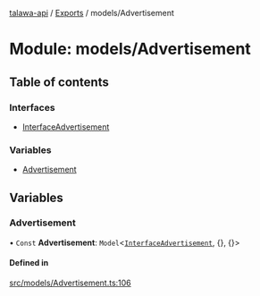 [talawa-api](../README.md) / [Exports](../modules.md) / models/Advertisement

# Module: models/Advertisement

## Table of contents

### Interfaces

- [InterfaceAdvertisement](../interfaces/models_Advertisement.InterfaceAdvertisement.md)

### Variables

- [Advertisement](models_Advertisement.md#advertisement)

## Variables

### Advertisement

• `Const` **Advertisement**: `Model`\<[`InterfaceAdvertisement`](../interfaces/models_Advertisement.InterfaceAdvertisement.md), {}, {}\>

#### Defined in

[src/models/Advertisement.ts:106](https://github.com/PalisadoesFoundation/talawa-api/blob/4e4f7f8/src/models/Advertisement.ts#L106)
